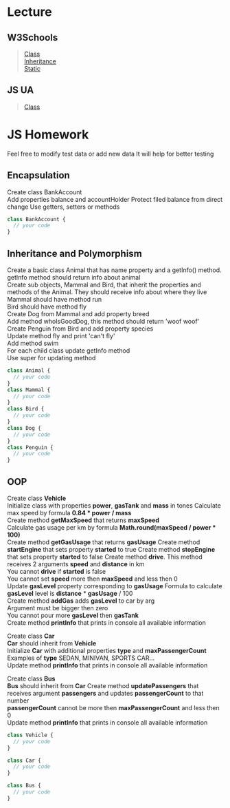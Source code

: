 # Lecture

## W3Schools

> [Class](https://www.w3schools.com/js/js_class_intro.asp)  
> [Inheritance](https://www.w3schools.com/js/js_class_inheritance.asp)  
> [Static](https://www.w3schools.com/js/js_class_static.asp)

## JS UA

> [Class](http://xn--80adth0aefm3i.xn--j1amh/class)

# JS Homework

Feel free to modify test data or add new data
It will help for better testing

## Encapsulation

Create class BankAccount  
Add properties balance and accountHolder
Protect filed balance from direct change
Use getters, setters or methods

```javascript
class BankAccount {
  // your code
}
```

## Inheritance and Polymorphism

Create a basic class Animal that has name property and a getInfo() method.  
getInfo method should return info about animal  
Create sub objects, Mammal and Bird, that inherit the properties and methods of the Animal.
They should receive info about where they live  
Mammal should have method run  
Bird should have method fly  
Create Dog from Mammal and add property breed  
Add method whoIsGoodDog, this method should return 'woof woof'  
Create Penguin from Bird and add property species  
Update method fly and print 'can't fly'  
Add method swim  
For each child class update getInfo method  
Use super for updating method

```javascript
class Animal {
  // your code
}
class Mammal {
  // your code
}
class Bird {
  // your code
}
class Dog {
  // your code
}
class Penguin {
  // your code
}
```

## OOP

Create class **Vehicle**  
Initialize class with properties **power**, **gasTank** and **mass** in tones
Calculate max speed by formula **0.84 \* power / mass**  
Create method **getMaxSpeed** that returns **maxSpeed**  
Calculate gas usage per km by formula **Math.round(maxSpeed / power \* 100)**  
Create method **getGasUsage** that returns **gasUsage**
Create method **startEngine** that sets property **started** to true
Create method **stopEngine** that sets property **started** to false
Create method **drive**. This method receives 2 arguments **speed** and **distance** in km  
You cannot **drive** if **started** is false  
You cannot set **speed** more then **maxSpeed** and less then 0  
Update **gasLevel** property corresponding to **gasUsage**
Formula to calculate **gasLevel** level is **distance** \* **gasUsage** / 100  
Create method **addGas** adds **gasLevel** to car by arg  
Argument must be bigger then zero  
You cannot pour more **gasLevel** then **gasTank**  
Create method **printInfo** that prints in console all available information

Create class **Car**  
**Car** should inherit from **Vehicle**  
Initialize **Car** with additional properties **type** and **maxPassengerCount**  
Examples of **type** SEDAN, MINIVAN, SPORTS CAR...  
Update method **printInfo** that prints in console all available information

Create class **Bus**  
**Bus** should inherit from **Car**
Create method **updatePassengers** that receives argument **passengers** and updates **passengerCount** to that number  
**passengerCount** cannot be more then **maxPassengerCount** and less then 0  
Update method **printInfo** that prints in console all available information

```javascript
class Vehicle {
  // your code
}

class Car {
  // your code
}

class Bus {
  // your code
}
```
